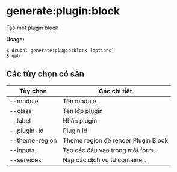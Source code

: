 # generate:plugin:block
Tạo một plugin block

**Usage:**
```
$ drupal generate:plugin:block [options]
$ gpb  
```

## Các tùy chọn có sẵn
Tùy chọn | Các chi tiết
-------|-------------
--module | Tên module.
--class | Tên lớp plugin
--label | Nhãn plugin
--plugin-id | Plugin id
--theme-region | Theme region để render Plugin Block
--inputs | Tạo các đầu vào trong một form.
--services | Nạp các dịch vụ từ container.
